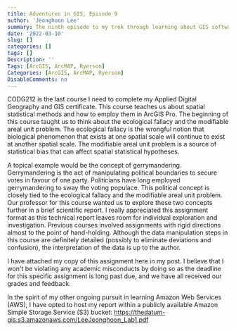 ```yaml
---
title: Adventures in GIS, Episode 9
author: 'Jeonghoon Lee'
summary: The ninth episode to my trek through learning about GIS software
date: '2022-03-10'
slug: []
categories: []
tags: []
Description: ''
Tags: [ArcGIS, ArcMAP, Ryerson]
Categories: [ArcGIS, ArcMAP, Ryerson]
DisableComments: no
---
```


CODG212 is the last course I need to complete my Applied Digital Geography and GIS certificate. This course teaches us about spatial statistical methods and how to employ them in ArcGIS Pro. The beginning of this course taught us to think about the ecological fallacy and the modifiable areal unit problem. The ecological fallacy is the wrongful notion that biological phenomenon that exists at one spatial scale will continue to exist at another spatial scale. The modifiable areal unit problem is a source of statistical bias that can affect spatial statistical hypotheses.

A topical example would be the concept of gerrymandering. Gerrymandering is the act of manipulating political boundaries to secure votes in favour of one party. Politicians have long employed gerrymandering to sway the voting populace. This political concept is closely tied to the ecological fallacy and the modifiable areal unit problem. Our professor for this course wanted us to explore these two concepts further in a brief scientific report. I really appreciated this assignment format as this technical report leaves room for individual exploration and investigation. Previous courses involved assignments with rigid directions almost to the point of hand-holding. Although the data manipulation steps in this course are definitely detailed (possibly to eliminate deviations and confusion), the interpretation of the data is up to the author.

I have attached my copy of this assignment here in my post. I believe that I won't be violating any academic misconducts by doing so as the deadline for this specific assignment is long past due, and we have all received our grades and feedback.

In the spirit of my other ongoing pursuit in learning Amazon Web Services (AWS), I have opted to host my report within a publicly available Amazon Simple Storage Service (S3) bucket: https://thedatum-gis.s3.amazonaws.com/LeeJeonghoon_Lab1.pdf